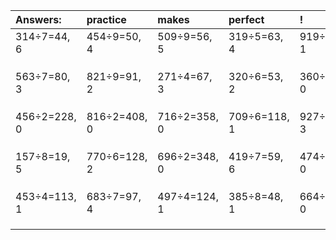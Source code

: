 | Answers: | practice | makes | perfect | ! |
| :--- | :--- | :--- | :--- | :--- |
| 314÷7=44, 6 | 454÷9=50, 4 | 509÷9=56, 5 | 319÷5=63, 4 | 919÷3=306, 1 | 
|   |   |   |   |   | 
|   |   |   |   |   | 
|   |   |   |   |   | 
| 563÷7=80, 3 | 821÷9=91, 2 | 271÷4=67, 3 | 320÷6=53, 2 | 360÷3=120, 0 | 
|   |   |   |   |   | 
|   |   |   |   |   | 
|   |   |   |   |   | 
| 456÷2=228, 0 | 816÷2=408, 0 | 716÷2=358, 0 | 709÷6=118, 1 | 927÷4=231, 3 | 
|   |   |   |   |   | 
|   |   |   |   |   | 
|   |   |   |   |   | 
| 157÷8=19, 5 | 770÷6=128, 2 | 696÷2=348, 0 | 419÷7=59, 6 | 474÷6=79, 0 | 
|   |   |   |   |   | 
|   |   |   |   |   | 
|   |   |   |   |   | 
| 453÷4=113, 1 | 683÷7=97, 4 | 497÷4=124, 1 | 385÷8=48, 1 | 664÷8=83, 0 | 
|   |   |   |   |   | 
|   |   |   |   |   | 
|   |   |   |   |   | 
